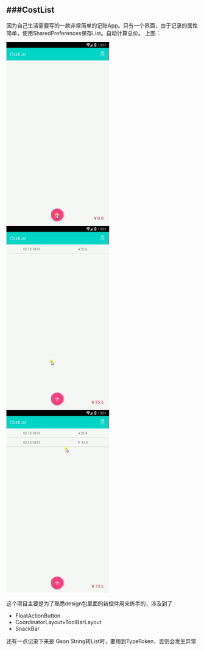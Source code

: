 ###CostList
-------
因为自己生活需要写的一款非常简单的记账App。只有一个界面，由于记录的属性简单，使用SharedPreferences保存List。自动计算总价。
上图：


<img src="screenshots/screenshot1.gif" width=270 height=480>
<img src="screenshots/screenshot2.gif" width=270 height=480>
<img src="screenshots/screenshot3.gif" width=270 height=480>


这个项目主要是为了熟悉design包里面的新控件用来练手的，涉及到了

  *   FloatActionButton
  *   CoordinatorLayout+ToolBarLayout
  *   SnackBar
     
还有一点记录下来是 Gson String转List时，要用到TypeToken，否则会发生异常
